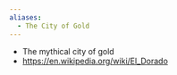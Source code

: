 ```yaml
---
aliases:
  - The City of Gold
---
```

- The mythical city of gold
- https://en.wikipedia.org/wiki/El_Dorado